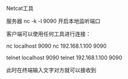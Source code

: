 Netcat工具

服务器
nc -k -l 9090 开启本地监听端口



客户端可以使用任何工具进行连接：

nc localhost 9090
nc 192.168.1.100 9090

telnet localhost 9090
telnet 192.168.1.100 9090


此时在终端输入文字对方就可以接收到